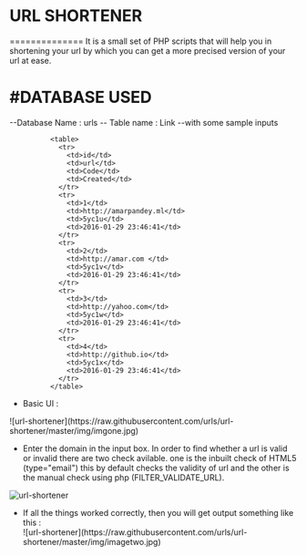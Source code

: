 # URL SHORTENER
==============
It is a small set of PHP scripts that will help you in shortening your url by which you can get a more precised version of your url at ease.

#DATABASE USED
===============
--Database Name : urls
  -- Table name : Link
    --with some sample inputs
              
              <table>
                <tr>
                  <td>id</td>
                  <td>url</td>
                  <td>Code</td>
                  <td>Created</td>
                </tr>
                <tr>
                  <td>1</td>
                  <td>http://amarpandey.ml</td>
                  <td>5yc1u</td>
                  <td>2016-01-29 23:46:41</td>
                </tr>
                <tr>
                  <td>2</td>
                  <td>http://amar.com </td>
                  <td>5yc1v</td>
                  <td>2016-01-29 23:46:41</td>
                </tr>
                <tr>
                  <td>3</td>
                  <td>http://yahoo.com</td>
                  <td>5yc1w</td>
                  <td>2016-01-29 23:46:41</td>
                </tr>
                <tr>
                  <td>4</td>
                  <td>http://github.io</td>
                  <td>5yc1x</td>
                  <td>2016-01-29 23:46:41</td>
                </tr>
              </table>

<ul><li>Basic UI :</li></ul>
![url-shortener](https://raw.githubusercontent.com/urls/url-shortener/master/img/imgone.jpg)

<ul><li>Enter the domain in the input box. In order to find whether a url is valid or invalid there are two check avilable.
one is the inbuilt check of HTML5 (type="email") this by default checks the validity of url and the other is the manual check using php (FILTER_VALIDATE_URL).</li></ul>

![url-shortener](https://raw.githubusercontent.com/urls/url-shortener/master/img/imagethree.jpg)

<ul>
<li>If all the things worked correctly, then you will get output something like this :</li>
![url-shortener](https://raw.githubusercontent.com/urls/url-shortener/master/img/imagetwo.jpg)
</ul>
